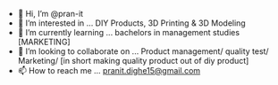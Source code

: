 - 👋 Hi, I’m @pran-it
- 👀 I’m interested in ...               DIY Products, 3D Printing & 3D Modeling
- 🌱 I’m currently learning ...          bachelors in management studies [MARKETING]
- 💞️ I’m looking to collaborate on ...   Product management/ quality test/ Marketing/ [in short making quality product out of diy product]
- 📫 How to reach me ...                 pranit.dighe15@gmail.com 

<!---
pran-it/pran-it is a ✨ special ✨ repository because its `README.md` (this file) appears on your GitHub profile.
You can click the Preview link to take a look at your changes.
--->
